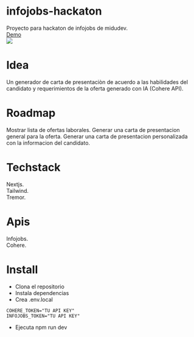 # infojobs-hackaton
Proyecto para hackaton de infojobs de midudev.<br>
[Demo](https://infojobs-hackaton-kleyberjmh.vercel.app/)<br>
![](https://api.checklyhq.com/v1/badges/checks/8cf2ee2e-9908-4300-8bd5-fd07bcb14441?style=for-the-badge&theme=dark)

# Idea
Un generador de carta de presentaciòn de acuerdo a las habilidades del candidato y requerimientos de la oferta generado con IA (Cohere API).

# Roadmap
Mostrar lista de ofertas laborales.
Generar una carta de presentacion general para la oferta.
Generar una carta de presentacion personalizada con la informacion del candidato.

# Techstack
Nextjs. <br>
Tailwind. <br>
Tremor.

# Apis
Infojobs. <br>
Cohere.

# Install
- Clona el repositorio
- Instala dependencias
- Crea .env.local 
```
COHERE_TOKEN="TU API KEY"
INFOJOBS_TOKEN="TU API KEY"
```
- Ejecuta npm run dev
